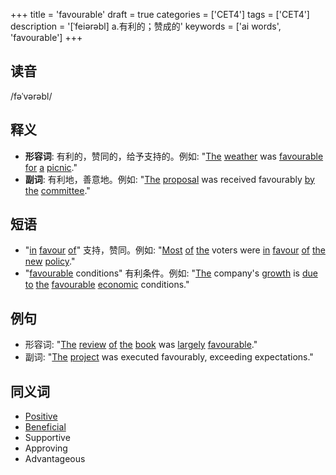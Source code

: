 +++
title = 'favourable'
draft = true
categories = ['CET4']
tags = ['CET4']
description = '[ˈfeiərəbl] a.有利的；赞成的'
keywords = ['ai words', 'favourable']
+++

## 读音
/fəˈvərəbl/

## 释义
- **形容词**: 有利的，赞同的，给予支持的。例如: "[The](/post/the/) [weather](/post/weather/) was [favourable](/post/favourable/) [for](/post/for/) [a](/post/a/) [picnic](/post/picnic/)."
- **副词**: 有利地，善意地。例如: "[The](/post/the/) [proposal](/post/proposal/) was received favourably [by](/post/by/) [the](/post/the/) [committee](/post/committee/)."

## 短语
- "[in](/post/in/) [favour](/post/favour/) [of](/post/of/)" 支持，赞同。例如: "[Most](/post/most/) [of](/post/of/) [the](/post/the/) voters were [in](/post/in/) [favour](/post/favour/) [of](/post/of/) [the](/post/the/) [new](/post/new/) [policy](/post/policy/)."
- "[favourable](/post/favourable/) conditions" 有利条件。例如: "[The](/post/the/) company's [growth](/post/growth/) is [due](/post/due/) [to](/post/to/) [the](/post/the/) [favourable](/post/favourable/) [economic](/post/economic/) conditions."

## 例句
- 形容词: "[The](/post/the/) [review](/post/review/) [of](/post/of/) [the](/post/the/) [book](/post/book/) was [largely](/post/largely/) [favourable](/post/favourable/)."
- 副词: "[The](/post/the/) [project](/post/project/) was executed favourably, exceeding expectations."

## 同义词
- [Positive](/post/positive/)
- [Beneficial](/post/beneficial/)
- Supportive
- Approving
- Advantageous

